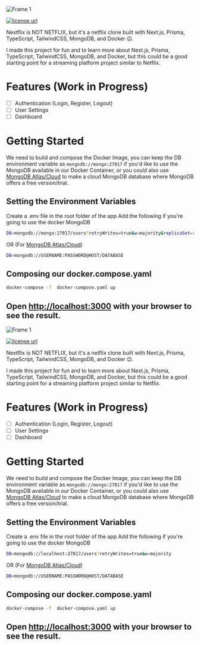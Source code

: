 ![Frame 1](https://user-images.githubusercontent.com/34681035/229315306-eea7671f-6592-4f9f-8934-a08106156e41.png)

  <a href="https://github.com/bo3ouf/nextflix-ts/blob/main/LICENSE">
    <img alt="license url" src="https://img.shields.io/badge/license%20-MIT-1C1E26?style=for-the-badge&labelColor=1C1E26&color=99EDC3"/>
  </a>

Nextflix is NOT NETFLIX, but it's a netflix clone built with Next.js, Prisma, TypeScript, TailwindCSS, MongoDB, and Docker 😉.

I made this project for fun and to learn more about Next.js, Prisma, TypeScript, TailwindCSS, MongoDB, and Docker, but this could be a good starting point for a streaming platform project similar to Netflix.

# Features (Work in Progress)

- [ ] Authentication (Login, Register, Logout)
- [ ] User Settings
- [ ] Dashboard

# Getting Started

We need to build and compose the Docker Image, you can keep the DB environment variable as `mongodb://mongo:27017` if you'd like to use the MongoDB available in our Docker Container, or you could also use [MongoDB Atlas/Cloud](https://www.mongodb.com/cloud) to make a cloud MongoDB database where MongoDB offers a free version/trial.

## Setting the Environment Variables

Create a .env file in the root folder of the app
Add the following if you're going to use the docker MongoDB

```bash
DB=mongodb://mongo:27017/users?retryWrites=true&w=majority&replicaSet=rs0
```

OR (For [MongoDB Atlas/Cloud](https://www.mongodb.com/cloud))

```bash
DB=mongodb://USERNAME:PASSWORD@HOST/DATABASE
```

## Composing our docker.compose.yaml

```bash
docker-compose -f  docker-compose.yaml up
```

## Open [http://localhost:3000](http://localhost:3000) with your browser to see the result.

![Frame 1](https://user-images.githubusercontent.com/34681035/229315306-eea7671f-6592-4f9f-8934-a08106156e41.png)

  <a href="https://github.com/bo3ouf/nextflix-ts/blob/main/LICENSE">
    <img alt="license url" src="https://img.shields.io/badge/license%20-MIT-1C1E26?style=for-the-badge&labelColor=1C1E26&color=99EDC3"/>
  </a>

Nextflix is NOT NETFLIX, but it's a netflix clone built with Next.js, Prisma, TypeScript, TailwindCSS, MongoDB, and Docker 😉.

I made this project for fun and to learn more about Next.js, Prisma, TypeScript, TailwindCSS, MongoDB, and Docker, but this could be a good starting point for a streaming platform project similar to Netflix.

# Features (Work in Progress)

- [ ] Authentication (Login, Register, Logout)
- [ ] User Settings
- [ ] Dashboard

# Getting Started

We need to build and compose the Docker Image, you can keep the DB environment variable as `mongodb://mongo:27017` if you'd like to use the MongoDB available in our Docker Container, or you could also use [MongoDB Atlas/Cloud](https://www.mongodb.com/cloud) to make a cloud MongoDB database where MongoDB offers a free version/trial.

## Setting the Environment Variables

Create a .env file in the root folder of the app
Add the following if you're going to use the docker MongoDB

```bash
DB=mongodb://localhost:27017/users?retryWrites=true&w=majority
```

OR (For [MongoDB Atlas/Cloud](https://www.mongodb.com/cloud))

```bash
DB=mongodb://USERNAME:PASSWORD@HOST/DATABASE
```

## Composing our docker.compose.yaml

```bash
docker-compose -f  docker-compose.yaml up
```

## Open [http://localhost:3000](http://localhost:3000) with your browser to see the result.
